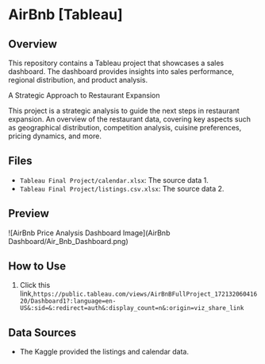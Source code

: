 # AirBnb [Tableau]

## Overview
This repository contains a Tableau project that showcases a sales dashboard. The dashboard provides insights into sales performance, regional distribution, and product analysis.

A Strategic Approach to Restaurant Expansion

This project is a strategic analysis to guide the next steps in restaurant expansion. An overview of the restaurant data, covering key aspects such as geographical distribution, competition analysis, cuisine preferences, pricing dynamics, and more.

## Files
- `Tableau Final Project/calendar.xlsx`: The source data 1.
- `Tableau Final Project/listings.csv.xlsx`: The source data 2.

## Preview
![AirBnb Price Analysis Dashboard Image](AirBnb Dashboard/Air_Bnb_Dashboard.png)

## How to Use
1. Click this link,`https://public.tableau.com/views/AirBnBFullProject_17213206041620/Dashboard1?:language=en-US&:sid=&:redirect=auth&:display_count=n&:origin=viz_share_link`

## Data Sources
- The Kaggle  provided the listings and calendar data.
